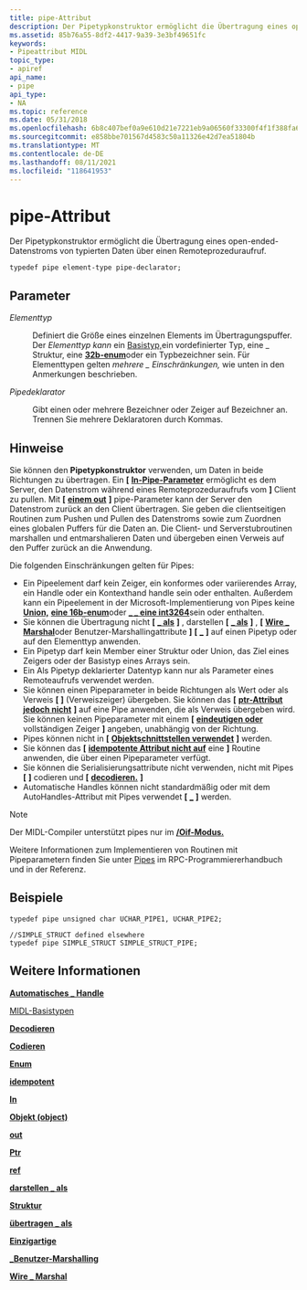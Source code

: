 ```yaml
---
title: pipe-Attribut
description: Der Pipetypkonstruktor ermöglicht die Übertragung eines open-ended-Datenstroms von typierten Daten über einen Remoteprozeduraufruf.
ms.assetid: 85b76a55-8df2-4417-9a39-3e3bf49651fc
keywords:
- Pipeattribut MIDL
topic_type:
- apiref
api_name:
- pipe
api_type:
- NA
ms.topic: reference
ms.date: 05/31/2018
ms.openlocfilehash: 6b8c407bef0a9e610d21e7221eb9a06560f33300f4f1f388fa699ca9dfb18531
ms.sourcegitcommit: e858bbe701567d4583c50a11326e42d7ea51804b
ms.translationtype: MT
ms.contentlocale: de-DE
ms.lasthandoff: 08/11/2021
ms.locfileid: "118641953"
---
```

# <a name="pipe-attribute"></a>pipe-Attribut

Der  Pipetypkonstruktor ermöglicht die Übertragung eines open-ended-Datenstroms von typierten Daten über einen Remoteprozeduraufruf.

``` syntax
typedef pipe element-type pipe-declarator;
```

## <a name="parameters"></a>Parameter

<dl> <dt>

*Elementtyp* 
</dt> <dd>

Definiert die Größe eines einzelnen Elements im Übertragungspuffer. Der *Elementtyp kann* ein [Basistyp,](midl-base-types.md)ein vordefinierter Typ, eine \_ Struktur, eine [**32b-enum**](v1-enum.md)oder ein Typbezeichner sein. [](struct.md) Für Elementtypen gelten *mehrere \_ Einschränkungen,* wie unten in den Anmerkungen beschrieben.

</dd> <dt>

*Pipedeklarator* 
</dt> <dd>

Gibt einen oder mehrere Bezeichner oder Zeiger auf Bezeichner an. Trennen Sie mehrere Deklaratoren durch Kommas.

</dd> </dl>

## <a name="remarks"></a>Hinweise

Sie können den **Pipetypkonstruktor** verwenden, um Daten in beide Richtungen zu übertragen. Ein **\[** [**In-Pipe-Parameter**](in.md) ermöglicht es dem Server, den Datenstrom während eines Remoteprozeduraufrufs vom **\]** Client zu pullen. Mit **\[** [**einem out**](out-idl.md) **\]** pipe-Parameter kann der Server den Datenstrom zurück an den Client übertragen. Sie geben die clientseitigen Routinen zum Pushen und Pullen des Datenstroms sowie zum Zuordnen eines globalen Puffers für die Daten an. Die Client- und Serverstubroutinen marshallen und entmarshalieren Daten und übergeben einen Verweis auf den Puffer zurück an die Anwendung.

Die folgenden Einschränkungen gelten für Pipes:

-   Ein Pipeelement darf kein Zeiger, ein konformes oder variierendes Array, ein Handle oder ein Kontexthand handle sein oder enthalten. Außerdem kann ein Pipeelement in der Microsoft-Implementierung von Pipes keine [**Union,**](union.md) [**eine 16b-enum**](enum.md)oder [**\_ \_ eine int3264**](--int3264.md)sein oder enthalten.
-   Sie können die Übertragung nicht **\[** [**\_ als**](transmit-as.md) **\]** , darstellen **\[** [**\_ als**](represent-as.md) **\]** , **\[** [**Wire \_ Marshal**](wire-marshal.md)oder Benutzer-Marshallingattribute **\]** **\[** [**\_**](user-marshal.md) **\]** auf einen Pipetyp oder auf den Elementtyp anwenden.
-   Ein Pipetyp darf kein Member einer Struktur oder Union, das Ziel eines Zeigers oder der Basistyp eines Arrays sein.
-   Ein Als Pipetyp deklarierter Datentyp kann nur als Parameter eines Remoteaufrufs verwendet werden.
-   Sie können einen Pipeparameter in beide Richtungen als Wert oder als Verweis **\[** [](ref.md) **\]** (Verweiszeiger) übergeben. Sie können das **\[** [**ptr-Attribut jedoch nicht**](ptr.md) **\]** auf eine Pipe anwenden, die als Verweis übergeben wird. Sie können keinen Pipeparameter mit einem **\[** [**eindeutigen oder**](unique.md) vollständigen Zeiger **\]** angeben, unabhängig von der Richtung.
-   Pipes können nicht in **\[** [**Objektschnittstellen verwendet**](object.md) **\]** werden.
-   Sie können das **\[** [**idempotente Attribut nicht auf**](idempotent.md) eine **\]** Routine anwenden, die über einen Pipeparameter verfügt.
-   Sie können die Serialisierungsattribute nicht verwenden, nicht mit Pipes **\[** [](encode.md) **\]** codieren und **\[** [**decodieren.**](decode.md) **\]**
-   Automatische Handles können nicht standardmäßig oder mit dem AutoHandles-Attribut mit Pipes verwendet **\[** [**\_**](auto-handle.md) **\]** werden.

> [!Note]  
> Der MIDL-Compiler unterstützt pipes nur im [**/Oif-Modus.**](-oi.md)

 

Weitere Informationen zum Implementieren von Routinen mit Pipeparametern finden Sie unter [Pipes](/windows/desktop/Rpc/pipes) im RPC-Programmiererhandbuch und in der Referenz.

## <a name="examples"></a>Beispiele

``` syntax
typedef pipe unsigned char UCHAR_PIPE1, UCHAR_PIPE2;
 
//SIMPLE_STRUCT defined elsewhere
typedef pipe SIMPLE_STRUCT SIMPLE_STRUCT_PIPE;
```

## <a name="see-also"></a>Weitere Informationen

<dl> <dt>

[**Automatisches \_ Handle**](auto-handle.md)
</dt> <dt>

[MIDL-Basistypen](midl-base-types.md)
</dt> <dt>

[**Decodieren**](decode.md)
</dt> <dt>

[**Codieren**](encode.md)
</dt> <dt>

[**Enum**](enum.md)
</dt> <dt>

[**idempotent**](idempotent.md)
</dt> <dt>

[**In**](in.md)
</dt> <dt>

[**Objekt (object)**](object.md)
</dt> <dt>

[**out**](out-idl.md)
</dt> <dt>

[**Ptr**](ptr.md)
</dt> <dt>

[**ref**](ref.md)
</dt> <dt>

[**darstellen \_ als**](represent-as.md)
</dt> <dt>

[**Struktur**](struct.md)
</dt> <dt>

[**übertragen \_ als**](transmit-as.md)
</dt> <dt>

[**Einzigartige**](unique.md)
</dt> <dt>

[**\_Benutzer-Marshalling**](user-marshal.md)
</dt> <dt>

[**Wire \_ Marshal**](wire-marshal.md)
</dt> </dl>

 

 